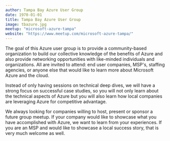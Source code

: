 ```yaml
---
author: Tampa Bay Azure User Group
date: 1970-01-01
title: Tampa Bay Azure User Group
image: tbazure.jpg
meetup: "microsoft-azure-tampa"
website: "https://www.meetup.com/microsoft-azure-tampa/"
---
```


The goal of this Azure user group is to provide a community-based organization to build our collective knowledge of the benefits of Azure and also provide networking opportunities with like-minded individuals and organizations. All are invited to attend: end user companies, MSP's, staffing agencies, or anyone else that would like to learn more about Microsoft Azure and the cloud.

Instead of only having sessions on technical deep dives, we will have a strong focus on successful case studies, so you will not only learn about the technical aspects of Azure but you will also learn how local companies are leveraging Azure for competitive advantage.

We always looking for companies willing to host, present or sponsor a future group meetup. If your company would like to showcase what you have accomplished with Azure, we want to learn from your experiences. If you are an MSP and would like to showcase a local success story, that is very much welcome as well. 